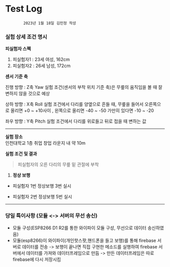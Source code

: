# Test Log
            2023년 1월 18일 김민정 작성


### **실험 상세 조건 명시**

**피실험자 스펙**
1. 피실험자1 : 23세 여성, 162cm  
2. 피실험자2 : 26세 남성, 172cm 

**센서 기준 축**

진행 방향 : Z축 Yaw 실험 조건(센서의 부착 위치 기준 축)은 무릎의 움직임을 볼 때 잘 변하지 않을 것으로 예상  

상하 방향 : X축 Roll 실험 조건에서 다리를 양옆으로 흔들 때, 무릎을 들어서 오른쪽으로 올리면 +0 ~ +10사이 , 왼쪽으로 올리면 -40 ~ -50 가만히 있다면 -10 ~ -20

좌우 방향 : Y축 Pitch 실험 조건에서 다리를 위로들고 뒤로 접을 때 변하는 값


---



**실험 장소**    
인천대학교 1층 취업 창업 라운지 내 약 10m

**실험 조건 및 결과**

> 피실험자의 오른 다리의 무릎 밑 관절에 부착   

1. **정상 보행**   

- 피실험자 1번 정상보행 3번 실시    



- 피실험자 2번 정상보행 5번 실시

    
--- 



### 당일 특이사항 (모듈 <-> 서버의 무선 송신)
- 모듈 구성(ESP8266 D1 R2를 통한 와이파이 모듈 구성, 무선으로 데이터 송신하였음)
- 모듈(esp8266)이 와이파이(개인핫스팟,핸드폰을 들고 보행)를 통해 firebase 서버로 데이터를 전송 -> 보행이 끝나면 직접 구현한 메소드를 실행하여 firebase 서버에서 데이터를 가져와 데이터프레임으로 만듬 -> 만든 데이터프레임은 따로 firebase에 다시 저장시킴 
